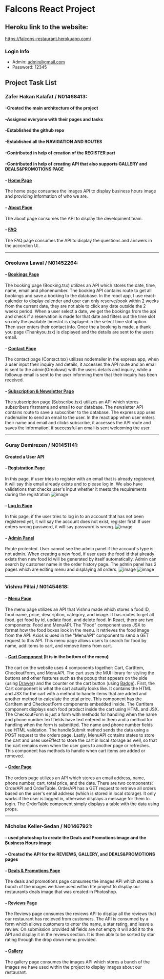 # Falcons React Project

## Heroku link to the website:
https://falcons-restaurant.herokuapp.com/

### Login Info
- Admin: admin@gmail.com
- Password: 12345

## Project Task List
### Zafer Hakan Kalafat / N01468413:
#### -Created the main architecture of the project
#### -Assigned everyone with their pages and tasks
#### -Established the github repo 
#### -Established all the NAVIGATION AND ROUTES
#### -Contributed in help of creation of the REGISTER part
#### -Contributed in help of creating API that also supports GALLERY and DEALS&PROMOTIONS PAGE

#### - [Home Page](https://falcons-restaurant.herokuapp.com)
The home page consumes the images API to display business hours image and providing information of who we are.
#### - [About Page](https://falcons-restaurant.herokuapp.com/about)
The about page consumes the API to display the development team.
#### - [FAQ](https://falcons-restaurant.herokuapp.com/faq)
The FAQ page consumes the API to display the questions and answers in the accordion UI.

*******************************************************************

### Oreoluwa Lawal / N01452264:
#### - [Bookings Page](https://falcons-restaurant.herokuapp.com/bookings)
The booking page (Booking.tsx) utilizes an API which stores the date, time, name, email and phonenumber. The booking API contains route to get all bookings and save a booking to the database.
In the react app, I use react-calender to display calender and user can only reserve/book within 2 weeks from the current date, they are not able to click any date outside the 2 weeks period. When a user select a date, we get the bookings from the api and check if a reservation is made for that date and filters out the time slot so only the available timeslot is displayed in the select time slot option.
Then user enters their contact info. Once the a booking is made, a thank you page (Thankyou.tsx) is displayed and the details are sent to the users email.
#### - [Contact Page](https://falcons-restaurant.herokuapp.com/contact)
The contact page (Contact.tsx) utilizes nodemailer in the express app, when a user input their inquiry and details, it accesses the API route and an email is sent to the admin(Oreoluwa) with the users details and inquiry, while a followup email is sent to the user informing them that their inquiry has been received.
#### - [Subscription & Newsletter Page](https://falcons-restaurant.herokuapp.com/subscribe)
The subscription page (Subscribe.tsx) utilizes an API which stores subscribers firstname and email to our database. The newsletter API contains route to save a subscriber to the database. The express app uses nodemailer to send an email to the user.
In the react app when user enters their name and email and clicks subscribe, it accesses the API route and saves the information, if successful an email is sent welcoming the user.

*******************************************************

### Guray Demirezen / N01451141:
#### Created a User API

#### - [Registration Page](https://falcons-restaurant.herokuapp.com/register)
In this page, if user tries to register with an email that is already registered, it will say this email already exists and to please log in. We also have validations that checks user's input whether it meets the requirements during the registration
![image](https://user-images.githubusercontent.com/83139326/177656752-7bfefccd-5477-4c6f-a861-464b87c4e8fa.png)


#### - [Log In Page](https://falcons-restaurant.herokuapp.com/login)
In this page, if the user tries to log in to an account that has not been registered yet, it will say the account does not exist, register first! If user enters wrong password, it will say password is wrong.
![image](https://user-images.githubusercontent.com/83139326/177656728-ef93a9c2-22c0-4c9f-a8bf-cce8aa398754.png)


#### - [Admin Panel](https://falcons-restaurant.herokuapp.com/admin-menu)
Route protected. User cannot see the admin panel if the account's type is not admin. When creating a new food, if user uses the food id that already exists then new food id will be generated by itself automatically. Admin can search by customer name in the order history page. The admin panel has 2 pages which are editing menu and displaying all orders.
![image](https://user-images.githubusercontent.com/83139326/177656803-34c135f4-b4dd-49ba-a697-16e3e88849fe.png)
![image](https://user-images.githubusercontent.com/83139326/177656825-aa6f725e-7727-4435-a607-7421bdeb7360.png)

***************************************************************

### Vishnu Pillai / N01454618:
#### - [Menu Page](https://falcons-restaurant.herokuapp.com/menu)
The menu page utilizes an API that Vishnu made which stores a food ID, food name, price, description, category, and image. It has routes to get all food, get food by id, update food, and delete food. In React, there are two components: Food and MenuAPI. 
The "Food" component uses JSX to format how the food boxes look in the menu. It retrieves the food image from the API. Axios is used in the "MenuAPI" component to send a GET request to this API. This menu page allows users to search for food by name, add items to cart, and remove items from cart. 
#### - [Cart Component](https://falcons-restaurant.herokuapp.com/menu) (It is in the bottom of the menu)
The cart on the website uses 4 components together: Cart, CartItem, CheckoutForm, and MenuAPI. The cart uses the MUI library for styling the buttons and other features such as the popup that appears on the side (using [Drawer](https://mui.com/material-ui/react-drawer/#main-content)) and the counter on the cart button (using [Badge](https://mui.com/material-ui/react-badge/#main-content)). 
First, the Cart component is what the cart actually looks like. It contains the HTML and JSX for the cart with a method to handle items that are added and another method to calculate the total price. This component has the CartItem and CheckoutForm components embedded inside.
The CartItem component displays each food product inside the cart using HTML and JSX.
The CheckoutForm is just a form with methods for handling when the name and phone number text fields have text entered in them and a method for handling when the form is submitted. The name and phone number fields use HTML validation. The handleSubmit method sends the data using a POST request to the orders page.
Lastly, MenuAPI contains states to store the cart and uses useEffect to store the cart in local storage as well, so that the cart remains even when the user goes to another page or refreshes. This component has methods to handle when cart items are added or removed.
#### - [Order Page](https://falcons-restaurant.herokuapp.com/orders)
The orders page utilizes an API which stores an email address, name, phone number, cart, total price, and the date. There are two components: OrderAPI and OrderTable. OrderAPI has a GET request to retrieve all orders based on the user's email address (which is stored in local storage). It only works if the user is logged in, otherwise displays a message for them to login.
The OrderTable component simply displays a table with the data using props.

***************************************************************

### Nicholas Keller-Sedan / N01467921:
#### - used photoshop to create the Deals and Promotions image and the Business Hours image
#### - Created the API for the REVIEWS, GALLERY, and DEALS&PROMOTIONS pages
#### - [Deals & Promotions Page](https://falcons-restaurant.herokuapp.com/deals)
The deals and promotions page consumes the images API which stores a bunch of the images we have used within hte project to display our restaurants deals image that was created in Photoshop.
#### - [Reviews Page](https://falcons-restaurant.herokuapp.com/reviews)
The Reviews page consumes the reviews API to display all the reviews that our restaurant has recieved from customers. The API is consumed by a form which allows customers to enter the name, a star rating, and leave a review. On submission provided all fields are not empty it will add it to the API and display it in the reviews section. It is then able to be sorted by star rating through the drop down menu provided.
#### - [Gallery](https://falcons-restaurant.herokuapp.com/gallery)
The gallery page consumes the images API which stores a bunch of the images we have used within the project to display images about our restaurant.
